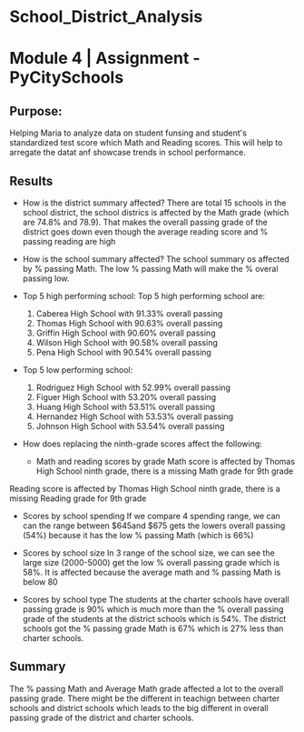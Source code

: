 # School_District_Analysis
# Module 4 | Assignment - PyCitySchools
## Purpose: 
Helping Maria to analyze data on student funsing and student's standardized test score which Math and Reading scores. This will help to arregate the datat anf showcase trends in school performance. 

## Results

- How is the district summary affected?
There are total 15 schools in the school district, the school districs is affected by the Math grade (which are 74.8% and 78.9). That makes the overall passing grade of the district goes down even though the average reading score and % passing reading are high

- How is the school summary affected?
The school summary os affected by % passing Math. The low % passing Math will make the % overal passing low.

- Top 5 high performing school:
Top 5 high performing school are:
   1. Caberea High School with 91.33% overall passing 
   2. Thomas High School with 90.63% overall passing
   3. Griffin High School with 90.60% overall passing
   4. Wilson High School with 90.58% overall passing
   5. Pena High School with 90.54% overall passing

- Top 5 low performing school:
    1. Rodriguez High School with 52.99% overall passing
    2. Figuer High School with 53.20% overall passing 
    3. Huang High School with 53.51% overall passing
    4. Hernandez High School with 53.53% overall passing
    5. Johnson High School with 53.54% overall passing


- How does replacing the ninth-grade scores affect the following:

  - Math and reading scores by grade
Math score is affected by Thomas High School ninth grade, there is a missing Math grade for 9th grade

 

Reading score is affected by Thomas High School ninth grade, there is a missing Reading grade for 9th grade



  - Scores by school spending
If we compare 4 spending range, we can can the range between $645and $675 gets the lowers overall passing (54%) because it has the low % passing Math (which is 66%)

  

  - Scores by school size
In 3 range of the school size, we can see the large size (2000-5000) get the low % overall passing grade which is 58%. It is affected because the average math and % passing Math is below 80

 

  - Scores by school type
The students at the charter schools have overall passing grade is 90% which is much more than the % overall passing grade of the students at the district schools which is 54%. The district schools got the % passing grade Math is 67% which is 27% less than charter schools.

  

## Summary

  The % passing Math and Average Math grade affected a lot to the overall passing grade. There might be the different in teachign between charter schools and district schools which leads to the big different in overall passing grade of the district and charter schools. 
